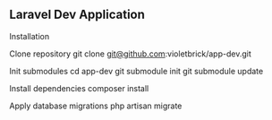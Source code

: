 ## Laravel Dev Application

Installation

Clone repository
  git clone git@github.com:violetbrick/app-dev.git
  
Init submodules
  cd app-dev
  git submodule init
  git submodule update
  
Install dependencies
  composer install

Apply database migrations
  php artisan migrate
